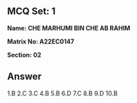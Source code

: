 ## MCQ Set: 1

**Name: CHE MARHUMI BIN CHE AB RAHIM**

**Matrix No: A22EC0147**

**Section: 02**

## Answer
1.B
2.C
3.C
4.B
5.B
6.D
7.C
8.B
9.D
10.B
